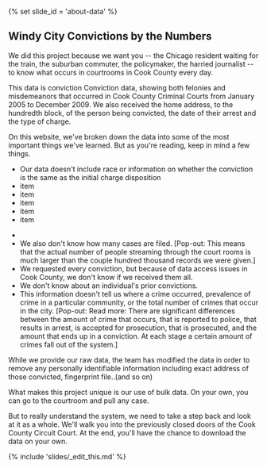 {% set slide_id = 'about-data' %}

## Windy City Convictions by the Numbers

We did this project because we want you -- the Chicago resident waiting for the train, the suburban commuter, the policymaker, the harried journalist -- to know what occurs in courtrooms in Cook County every day.

This data is conviction <span data-term=”conviction”>Conviction</span> data, showing both felonies and misdemeanors that occurred in Cook County Criminal Courts from January 2005 to December 2009. We also received the home address, to the hundredth block, of the person being convicted, the date of their arrest and the type of charge.

On this website, we've broken down the data into some of the most important things we've learned. But as you're reading, keep in mind a few things.

- Our data doesn't include race or information on whether the conviction is the same as the initial charge <span Initialcharge=”InCharge”>disposition</span>
- item
- item
- item
- item
- item




* 
* We also don't know how many cases are filed. [Pop-out: This means that the actual number of people streaming through the court rooms is much larger than the couple hundred thousand records we were given.]
* We requested every conviction, but because of data access issues in Cook County, we don't know if we received them all. 
* We don't know about an individual's prior convictions. 
* This information doesn't tell us where a crime occurred, prevalence of crime in a particular community, or the total number of crimes that occur in the city. [Pop-out: Read more: There are significant differences between the amount of crime that occurs, that is reported to police, that results in arrest, is accepted for prosecution, that is prosecuted, and the amount that ends up in a conviction. At each stage a certain amount of crimes fall out of the system.]



While we provide our raw data, the team has modified the data in order to remove any personally identifiable information including exact address of those convicted, fingerprint file..(and so on)

What makes this project unique is our use of bulk data. On your own, you can go to the courtroom and pull any case.

But to really understand the system, we need to take a step back and look at it as a whole. We'll walk you into the previously closed doors of the Cook County Circuit Court. At the end, you'll have the chance to download the data on your own.

{% include 'slides/_edit_this.md' %}
